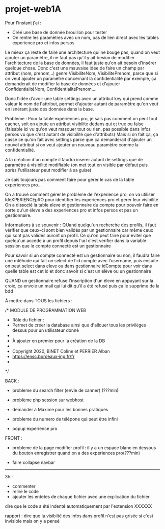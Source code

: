# projet-web1A

Pour l'instant j'ai : 
* Créé une base de donnée brouillon pour tester
* On rentre les paramètres avec un nom, pas de lien direct avec les tables experience pro et infos persos

Le mieux ça reste de faire une architecture qui ne bouge pas, quand on veut ajouter un paramètre, il ne faut pas qu'il y ait besion de modifier l'architecture de la base de données, il faut juste qu'on ait besoin d'insérer quelque chose. Donc c'est une mauvaise idée de faire un champ par attribut (nom, prenom,..) genre VisibiliteNom, VisibilitePrenom, parce que si on veut ajouter un paramètre concernant la confidentialité par exemple, ça demanderait de modifier la base de données et d'ajouter ConfidentialitéNom, ConfidentialitéPrenom,...

Donc l'idée d'avoir une table settings avec un attribut key qui prend comme valeur le nom de l'attribut, permet d'ajouter autant de paramètre qu'on veut en isnérant juste des données dans la base.


Probleme : Pour la table experiences pro, je sais pas comment on peut tout cacher, soit on ajoute un attribut visibilite dedans qui et true ou false (faisable ici vu qu'on veut masquer tout ou rien, pas possible dans infos persos vu que c'est autant de visibilité que d'attributs) Mais si on fait ça, ça casse ce qu'on fait avec settings parce que ça demanderait d'ajouter un nouvel attribut si on veut ajouter un nouveau paramètre comme la confidentialité.



A la création d'un compte il faudra inserer autant de settings que de paramètre à visibilité modifiable (on met tout en visible par défaut puis après l'utilisateur peut modifier à sa guise)


Je sais toujours pas comment faire pour gérer le cas de la table experiences pro...



On a trouvé comment gérer le problème de l'experience pro, on va utiliser IdeXPERIENCEpRO pour identifier les experiences pro et gerer leur visibilité. On a dissocié la table eleve et gestionnaire du compte pour pouvoir faire en sorte qu'un éleve a des experiences pro et infos persos et pas un gestionnaire.


Informations à se souvenir : 
QUand quelqu'un recherche des profils, il faut vérifier que ceux-ci sont bien validés par un gestionnaire car même ceux qui sont pas validés auront un profil. Ce qu'on peut faire pour eviter que quelqu'un accède à un profil depuis l'url c'est verifier dans la variable session que le compte connecté est un gestionnaire 

Pour savoir si un compte connecté est un gestionnaire ou non, il faudra faire une mtéhode qui fait un select de l'id compte avec l'username, puis ensuite on peut select dans eleve ou dans gestionnaire idCompte pour voir dans quelle table est cet id et donc savoir si c'est un élève ou un gestionnaire


QUAND un gestionnaire refuse l'inscription d'un éleve en appuyant sur la croix, ça envoie un mail qui lui dit qu'il a été refusé puis ça le supprime de la bdd



À mettre dans TOUS les fichiers : 

/* MODULE DE PROGRAMMATION WEB
 * Rôle du fichier :
 * Permet de créer la database ainsi que d'allouer tous les privilèges dessus pour un utilisateur donné
 *
 * À ajouter en premier pour la création de la DB
 *
 * Copyright 2020, BINET Coline et PERRIER Alban
 * https://ensc.bordeaux-inp.fr/fr
 *
 */ 



BACK : 

* probleme du search filter (envie de canner) (???min)

* problème php session sur webhost

* demander à Maxime pour les bonnes pratiques

* probleme du numero de télépone qui peut être infini

* popup experience pro



FRONT : 
* probleme de la page modifier profil : il y a un espace blanc en dessous du bouton enregistrer quand on a des experiences pro(???min)

* faire collapse navbar


---

3h :
* commenter
* relire le code
* ajouter les entetes de chaque fichier avec une explication du fichier


dire que le code a été indenté automatiquement par l'extension XXXXXX

rapport :
dire que la visibilté des infos dans profil n'est pas grisée si c'est invisible mais on y a pensé 
